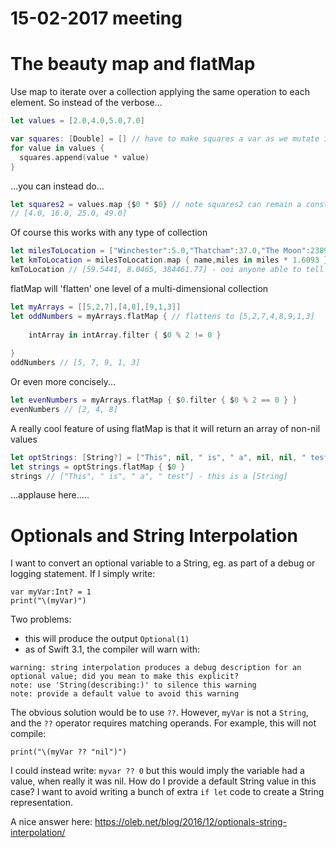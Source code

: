 # 15-02-2017 meeting

# The beauty map and flatMap

Use map to iterate over a collection applying the same operation to each element. So instead of the verbose...

```swift
let values = [2.0,4.0,5.0,7.0]

var squares: [Double] = [] // have to make squares a var as we mutate it inside the loop
for value in values {
  squares.append(value * value)
}
```
...you can instead do...

```swift
let squares2 = values.map {$0 * $0} // note squares2 can remain a constant :)
// [4.0, 16.0, 25.0, 49.0]
```
Of course this works with any type of collection

```swift
let milesToLocation = ["Winchester":5.0,"Thatcham":37.0,"The Moon":238900.0]
let kmToLocation = milesToLocation.map { name,miles in miles * 1.6093 }
kmToLocation // [59.5441, 8.0465, 384461.77] - ooi anyone able to tell me why it reorders?
```

flatMap will 'flatten' one level of a multi-dimensional collection

```swift
let myArrays = [[5,2,7],[4,8],[9,1,3]]
let oddNumbers = myArrays.flatMap { // flattens to [5,2,7,4,8,9,1,3]
    
    intArray in intArray.filter { $0 % 2 != 0 }
    
}
oddNumbers // [5, 7, 9, 1, 3]
```

Or even more concisely...

```swift
let evenNumbers = myArrays.flatMap { $0.filter { $0 % 2 == 0 } }
evenNumbers // [2, 4, 8]
```
A really cool feature of using flatMap is that it will return an array of non-nil values

```swift
let optStrings: [String?] = ["This", nil, " is", " a", nil, nil, " test"]
let strings = optStrings.flatMap { $0 }
strings // ["This", " is", " a", " test"] - this is a [String]
```

...applause here.....

# Optionals and String Interpolation

I want to convert an optional variable to a String, eg. as part of a debug or logging statement.
If I simply write:
```
var myVar:Int? = 1
print("\(myVar)")
```
Two problems:
- this will produce the output `Optional(1)`
- as of Swift 3.1, the compiler will warn with: 
```
warning: string interpolation produces a debug description for an optional value; did you mean to make this explicit?
note: use 'String(describing:)' to silence this warning
note: provide a default value to avoid this warning
```
The obvious solution would be to use `??`.
However, `myVar` is not a `String`, and the `??` operator requires matching operands.  For example, this will not compile:
```
print("\(myVar ?? "nil")")
```
I could instead write: `myvar ?? 0` but this would imply the variable had a value, when really it was nil.
How do I provide a default String value in this case?
I want to avoid writing a bunch of extra `if let` code to create a String representation.

A nice answer here: https://oleb.net/blog/2016/12/optionals-string-interpolation/
